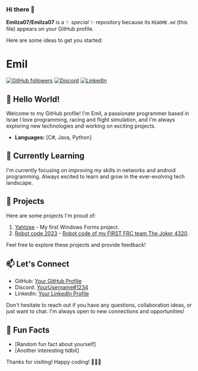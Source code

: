 ### Hi there 👋


**Emilza07/Emilza07** is a ✨ _special_ ✨ repository because its `README.md` (this file) appears on your GitHub profile.

Here are some ideas to get you started:
# Emil

[![GitHub followers](https://img.shields.io/github/followers/Emilza07?style=social)](https://github.com/Emilza07)
[![Discord](https://img.shields.io/badge/Discord-Emil.za07-blue)]((https://discord.com/users/757926627895410809))
[![LinkedIn](https://img.shields.io/badge/LinkedIn-Emil%20Zalessky-blue)](www.linkedin.com/in/emil-zalessky/)

## 👋 Hello World!

Welcome to my GitHub profile! I'm Emil, a passionate programmer based in Israe I love programming, racing and flight simulation, and I'm always exploring new technologies and working on exciting projects.

- **Languages:** [C#, Java, Python]

## 🌱 Currently Learning

I'm currently focusing on improving my skills in networks and android programming. Always excited to learn and grow in the ever-evolving tech landscape.

## 🚀 Projects

Here are some projects I'm proud of:

1. [Yahtzee](https://github.com/Emilza07/Yahtzee) - My first Windows Forms project.
2. [Robot code 2023](https://github.com/TheJoker4320/RobotCode2023) - [Robot code of my FIRST FRC team The Joker 4320](https://frcthejoker4320.wixsite.com/team4320).

Feel free to explore these projects and provide feedback!

## 📫 Let's Connect

- GitHub: [Your GitHub Profile](https://github.com/your-username)
- Discord: [YourUsername#1234](https://discord.com/YourUsername#1234)
- LinkedIn: [Your LinkedIn Profile](https://www.linkedin.com/in/your-linkedin/)

Don't hesitate to reach out if you have any questions, collaboration ideas, or just want to chat. I'm always open to new connections and opportunities!

## 🌟 Fun Facts

- [Random fun fact about yourself]
- [Another interesting tidbit]

Thanks for visiting! Happy coding! 👩‍💻🚀

